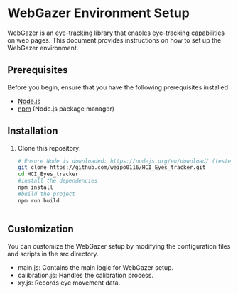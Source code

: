 # WebGazer Environment Setup

WebGazer is an eye-tracking library that enables eye-tracking capabilities on web pages. This document provides instructions on how to set up the WebGazer environment.

## Prerequisites

Before you begin, ensure that you have the following prerequisites installed:

- [Node.js](https://nodejs.org/)
- [npm](https://www.npmjs.com/) (Node.js package manager)

## Installation

1. Clone this repository:

   ```bash
   # Ensure Node is downloaded: https://nodejs.org/en/download/ (tested on v16 and v18)
   git clone https://github.com/weipo0116/HCI_Eyes_tracker.git
   cd HCI_Eyes_tracker
   #install the dependencies
   npm install
   #build the project
   npm run build



## Customization

You can customize the WebGazer setup by modifying the configuration files and scripts in the src directory.

- main.js: Contains the main logic for WebGazer setup.
- calibration.js: Handles the calibration process.
- xy.js: Records eye movement data.
